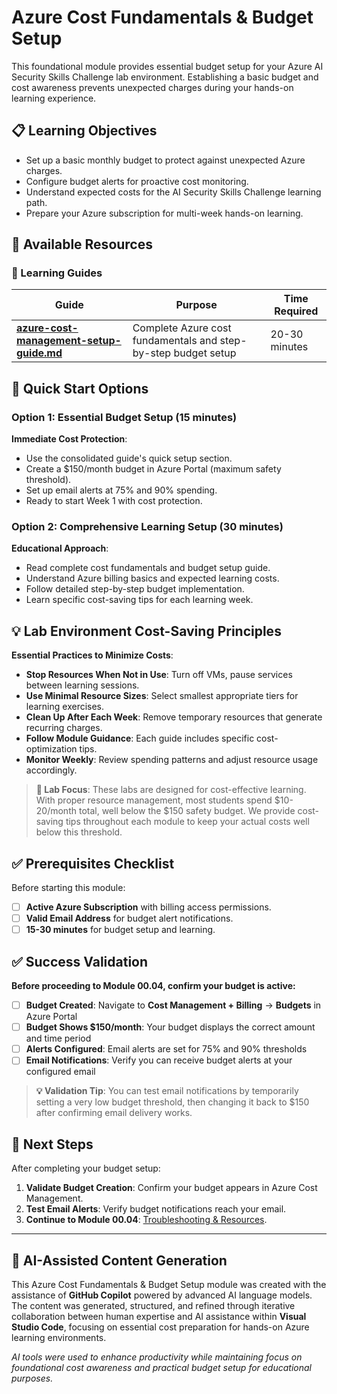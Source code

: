 # Azure Cost Fundamentals & Budget Setup

This foundational module provides essential budget setup for your Azure AI Security Skills Challenge lab environment. Establishing a basic budget and cost awareness prevents unexpected charges during your hands-on learning experience.

## 📋 Learning Objectives

- Set up a basic monthly budget to protect against unexpected Azure charges.
- Configure budget alerts for proactive cost monitoring.
- Understand expected costs for the AI Security Skills Challenge learning path.
- Prepare your Azure subscription for multi-week hands-on learning.

## 📁 Available Resources

### 📖 Learning Guides

| Guide | Purpose | Time Required |
|-------|---------|---------------|
| [**azure-cost-management-setup-guide.md**](azure-cost-management-setup-guide.md) | Complete Azure cost fundamentals and step-by-step budget setup | 20-30 minutes |

## 🚀 Quick Start Options

### Option 1: Essential Budget Setup (15 minutes)

**Immediate Cost Protection**:

- Use the consolidated guide's quick setup section.
- Create a $150/month budget in Azure Portal (maximum safety threshold).
- Set up email alerts at 75% and 90% spending.
- Ready to start Week 1 with cost protection.

### Option 2: Comprehensive Learning Setup (30 minutes)

**Educational Approach**:

- Read complete cost fundamentals and budget setup guide.
- Understand Azure billing basics and expected learning costs.
- Follow detailed step-by-step budget implementation.
- Learn specific cost-saving tips for each learning week.

## 💡 Lab Environment Cost-Saving Principles

**Essential Practices to Minimize Costs**:

- **Stop Resources When Not in Use**: Turn off VMs, pause services between learning sessions.
- **Use Minimal Resource Sizes**: Select smallest appropriate tiers for learning exercises.
- **Clean Up After Each Week**: Remove temporary resources that generate recurring charges.
- **Follow Module Guidance**: Each guide includes specific cost-optimization tips.
- **Monitor Weekly**: Review spending patterns and adjust resource usage accordingly.

> **🎯 Lab Focus**: These labs are designed for cost-effective learning. With proper resource management, most students spend $10-20/month total, well below the $150 safety budget. We provide cost-saving tips throughout each module to keep your actual costs well below this threshold.

## ✅ Prerequisites Checklist

Before starting this module:

- [ ] **Active Azure Subscription** with billing access permissions.
- [ ] **Valid Email Address** for budget alert notifications.
- [ ] **15-30 minutes** for budget setup and learning.

## ✅ Success Validation

**Before proceeding to Module 00.04, confirm your budget is active:**

- [ ] **Budget Created**: Navigate to **Cost Management + Billing** → **Budgets** in Azure Portal
- [ ] **Budget Shows $150/month**: Your budget displays the correct amount and time period
- [ ] **Alerts Configured**: Email alerts are set for 75% and 90% thresholds
- [ ] **Email Notifications**: Verify you can receive budget alerts at your configured email

> **💡 Validation Tip**: You can test email notifications by temporarily setting a very low budget threshold, then changing it back to $150 after confirming email delivery works.

## 🎯 Next Steps

After completing your budget setup:

1. **Validate Budget Creation**: Confirm your budget appears in Azure Cost Management.
2. **Test Email Alerts**: Verify budget notifications reach your email.
3. **Continue to Module 00.04**: [Troubleshooting & Resources](../00.04%20Troubleshooting%20&%20Resources/README.md).

---

## 🤖 AI-Assisted Content Generation

This Azure Cost Fundamentals & Budget Setup module was created with the assistance of **GitHub Copilot** powered by advanced AI language models. The content was generated, structured, and refined through iterative collaboration between human expertise and AI assistance within **Visual Studio Code**, focusing on essential cost preparation for hands-on Azure learning environments.

*AI tools were used to enhance productivity while maintaining focus on foundational cost awareness and practical budget setup for educational purposes.*
